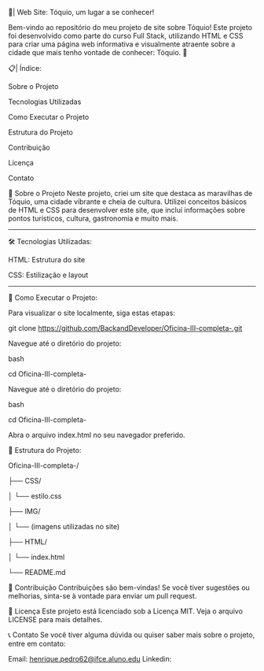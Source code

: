 🌆| Web Site: Tóquio, um lugar a se conhecer!

Bem-vindo ao repositório do meu projeto de site sobre Tóquio! Este projeto foi desenvolvido como parte do curso Full Stack, utilizando HTML e CSS para criar uma página web informativa e visualmente atraente sobre a cidade que mais tenho vontade de conhecer: Tóquio. 🗼

📋| Índice:

Sobre o Projeto

Tecnologias Utilizadas

Como Executar o Projeto

Estrutura do Projeto

Contribuição

Licença

Contato

🌟 Sobre o Projeto
Neste projeto, criei um site que destaca as maravilhas de Tóquio, uma cidade vibrante e cheia de cultura. Utilizei conceitos básicos de HTML e CSS para desenvolver este site, que inclui informações sobre pontos turísticos, cultura, gastronomia e muito mais.
____________________________________________________________________________________________________________________________________

🛠️ Tecnologias Utilizadas:

HTML: Estrutura do site

CSS: Estilização e layout

____________________________________________________________________________________________________________________________________

🚀 Como Executar o Projeto:

Para visualizar o site localmente, siga estas etapas:

git clone https://github.com/BackandDeveloper/Oficina-III-completa-.git

Navegue até o diretório do projeto:

bash

cd Oficina-III-completa-

Navegue até o diretório do projeto:

bash

cd Oficina-III-completa-

Abra o arquivo index.html no seu navegador preferido.

📂 Estrutura do Projeto:

Oficina-III-completa-/

├── CSS/

│   └── estilo.css

├── IMG/

│   └── (imagens utilizadas no site)

├── HTML/

│   └── index.html

└── README.md


🤝 Contribuição
Contribuições são bem-vindas! Se você tiver sugestões ou melhorias, sinta-se à vontade para enviar um pull request.

📄 Licença
Este projeto está licenciado sob a Licença MIT. Veja o arquivo LICENSE para mais detalhes.

📞 Contato
Se você tiver alguma dúvida ou quiser saber mais sobre o projeto, entre em contato:

Email: henrique.pedro62@ifce.aluno.edu
Linkedin: 

